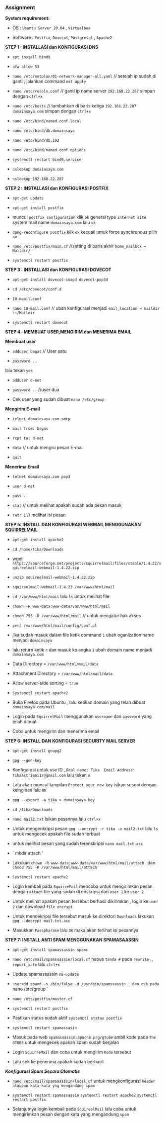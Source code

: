 ### Assignment ###

**System requirement:** 

- OS             : `Ubuntu Server 20.04` , `Virtualbox`

- Software       : `Postfix`, `Dovecot`, `Postgresql` , `Apache2`

**STEP 1 : INSTALLASI dan KONFIGURASI DNS**

- `apt install bind9`

- `ufw allow 53`

- `nano /etc/netplan/01-network-manager-all.yaml` // setelah ip sudah di ganti , jalankan command `net apply`

- `nano /etc/resolv.conf` // ganti ip name server `192.168.22.207` simpan dengan `ctrl+x` 

- `nano /etc/hosts` // tambahkan di baris ketiga `192.168.22.207 domainsaya.com` simpan dengan `ctrl+x`

- `nano /etc/bind/named.conf.local`

- `nano /etc/bind/db.domainsaya`

- `nano /etc/bind/db.192`

- `nano /etc/bind/named.conf.options`

- `systemctl restart bind9.service`

- `nslookup domainsaya.com`

- `nslookup 192.168.22.207`

**STEP 2 : INSTALLASI dan KONFIGURASI POSTFIX**

- `apt-get update`

- `apt-get install postfix`

- muncul `postfix configuration` klik `ok` general type `internet site` system mail name `domainsaya.com` lalu `ok`

- `dpkg-reconfigure postfix` klik `ok` kecuali untuk force synchronous pilih `no`

- `nano /etc/postfix/main.cf` //setting di baris akhir `home_mailbox = Maildir/`

- `systemctl restart postfix`

**STEP 3 : INSTALLASI dan KONFIGURASI DOVECOT**

- `apt-get install dovecot-imapd dovecot-pop3d`

- `cd /etc/dovecot/conf.d`

- `10-maail.conf`

- `nano 10-mail.conf` // ubah konfigurasi menjadi `mail_location = maildir :~/Maildir`

- `systemctl restart dovecot`

**STEP 4 : MEMBUAT USER,MENGIRIM dan MENERIMA EMAIL**

**Membuat user**

- `adduser bagas` // User satu 

- `password ..`

lalu tekan `yes`

- ` adduser d-net `

- ` password .. ` //user dua

- Cek user yang sudah dibuat ` nano /etc/group `

**Mengirim E-mail**

- ` telnet domainsaya.com smtp `

- ` mail from: bagas `

- ` rcpt to: d-net `

- ` data ` // untuk mengisi pesan E-mail

- ` quit `

**Menerima Email**

- ` telnet domainsaya.com pop3 `

- ` user d-net `

- ` pass .. `

- ` stat ` // untuk melihat apakah sudah ada pesan masuk

- ` retr 1 ` // melihat isi pesan 


**STEP 5: INSTALL DAN KONFIGURASI WEBMAIL MENGGUNAKAN SQUIRRELMAIL**

- ` apt-get install apache2 `

- ` cd /home/tika/Downloads `

-  wget  ` https://sourceforge.net/projects/squirrelmail/files/stable/1.4.22/squireelmail-webmail-1.4.22.zip `

- ` unzip squireelmail-webmail-1.4.22.zip  `

-  ` squireelmail-webmail-1.4.22 /var/www/html/mail `

- ` cd /var/www/html/mail ` lalu ` ls ` untuk melihat file 

- ` chown -R www-data:www-data/var/www/html/mail ` 

- ` chmod 755 -R /var/www/html/mail ` // untuk mengatur hak akses 

- ` perl /var/www/html/mail/config/conf.pl `

- jika sudah masuk dalam file ketik command ` 1 ` ubah oganization name menjadi ` domainsaya `

- lalu return ketik ` r ` dan masuk ke angka ` 1 ` ubah domain name menjadi ` domainsaya.com `

- Data Directory = ` /var/www/html/mail/data `

- Attachment Directory = ` /var/www/html/mail/data `

- Allow server-side sorting = ` true ` 

- ` Systemctl restart apache2 `

- Buka Firefox pada Ubuntu , lalu ketikan domain yang telah dibuat ` domainsaya.com/mail `

- Login pada ` SquirrelMail ` menggunakan ` username ` dan ` password ` yang telah dibuat 

- Coba untuk mengirim dan menerima email 


**STEP 6: INSTALL DAN KONFIGURASI SECURITY MAIL SERVER**

- ` apt-get install gnupg2 ` 

- ` gpg --gen-key `

- Konfigurasi untuk use ID , ` Real name: Tika  Email Address: Tikaastriani17@gmail.com ` lalu tekan ` o ` 

- Lalu akan muncul tampilan ` Protect your new key ` isikan sesuai dengan keinginan lalu ` OK ` 

- ` gpg --export -a tika > domainsaya.key `

- ` cd /tika/Downloads `

- ` nano mail2.txt ` isikan pesannya lalu ` ctrl+x ` 

- Untuk mengenkripsi pesan ` gpg --encrypt -r tika -a mail2.txt ` lalu ` ls ` untuk mengecek apakah file sudah terbuat 

- untuk melihat pesan yang sudah terenskripsi ` nano mail.txt.asc ` 

- ` mkdir attach '

- Lakukan ` chown -R www-data:www-data/var/www/html/mail/attach  ` dan ` chmod 755 -R /var/www/html/mail/attach ` 

- ` Systemctl restart apache2 `

- Login kembali pada ` SquireeMail ` mencoba untuk mengirimkan pesan dengan ` attach ` file yang sudah di enskripsi dari ` user 1 ` ke ` user 2 `

- Untuk melihat apakah pesan tersebut berhasil dikirimkan , login ke ` user 2 ` dan download ` file encrypt ` 

- Untuk mendekripsi file tersebut masuk ke direktori ` Downloads ` lakukan ` gpg --decrypt mail.txt.asc `

- Masukkan ` Passpharase ` lalu ` OK ` maka akan terlihat isi pesannya

**STEP 7: INSTALL ANTI SPAM MENGGUNAKAN SPAMASAASSIN**

- ` apt-get install spamassassin spamc ` 

- ` nano /etc/mail/spamssassin/local.cf ` hapus ` tanda # ` pada ` rewrite , report_safe ` lalu ` ctrl+x `  

- Update spamassassin ` sa-update ` 

- ` useradd spamd -s /bin/false -d /usr/bin/spamssassin ' dan cek pada ` nano /etc/group ` 

- ` nano /etc/postfix/master.cf ` 

- ` systemctl restart postfix ` 

- Pastikan status sudah aktif ` systemctl status postfix ` 

- ` systemctl restart spamassasin ` 

- Masuk pada web ` spamassassin.apache.prg/gtube ` ambil kode pada ` The GTUBE ` untuk mengecek apakah spam sudah berjalan 

- Login ` SquirreMail ` dan coba untuk mengirim ` Kode ` tersebut 

- Lalu cek ke penerima apakah sudah berhasil 

***Konfigurasi Spam Secara Otomatis***
- ` nano /etc/mail/spamassassin/local.cf ` untuk mengkonfigurasi  ` header ataupun kata-kata yng mengandung spam `

- ` systemctl restart spamassassin `  ` systemctl restart apache2 ` ` systemctl restart postfix `

- Selanjutnya login kembali pada ` SquireelMail ` lalu coba untuk mengirimkan pesan dengan kata yang mengandung ` spam ` 
 

